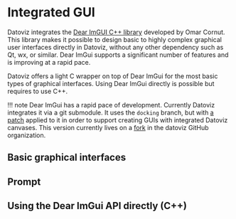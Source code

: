 # Integrated GUI

Datoviz integrates the [Dear ImGUI C++ library](https://github.com/ocornut/imgui) developed by Omar Cornut. This library makes it possible to design basic to highly complex graphical user interfaces directly in Datoviz, without any other dependency such as Qt, wx, or similar. Dear ImGui supports a significant number of features and is improving at a rapid pace.

Datoviz offers a light C wrapper on top of Dear ImGui for the most basic types of graphical interfaces. Using Dear ImGui directly is possible but requires to use C++.

!!! note
    Dear ImGui has a rapid pace of development. Currently Datoviz integrates it via a git submodule. It uses the `docking` branch, but with [a patch](https://github.com/martty/imgui/commit/f1f948bea715754ad5e83d4dd9f928aecb4ed1d3) applied to it in order to support creating GUIs with integrated Datoviz canvases. This version currently lives on a [fork](https://github.com/datoviz/imgui) in the datoviz GitHub organization.

## Basic graphical interfaces

## Prompt

## Using the Dear ImGui API directly (C++)
